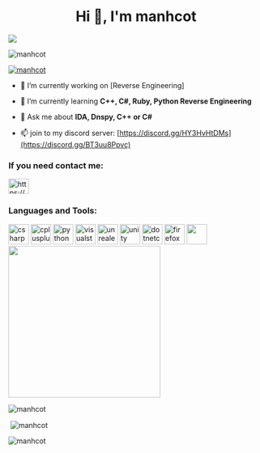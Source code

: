 <h1 align="center">Hi 👋, I'm manhcot</h1>
<img align="center" src="https://readme-typing-svg.herokuapp.com?color=%23F70B10&size=27&lines=K3rnel+Dev;+Cyber+Security;Pentesting;Web-Development😉">
<p align="left"> <img src="https://komarev.com/ghpvc/?username=manchot&label=Profile%20views&color=0e75b6&style=flat" alt="manhcot" /> </p>
<p align="left"> <a href="https://github.com/ryo-ma/github-profile-trophy"><img src="https://github-profile-trophy.vercel.app/?username=manhcot" alt="manhcot" /></a> </p>

- 🔭 I’m currently working on [Reverse Engineering]

- 🌱 I’m currently learning **C++, C#, Ruby, Python Reverse Engineering**



- 💬 Ask me about **IDA, Dnspy, C++ or C#**

- 📫 join to my discord server: [https://discord.gg/HY3HvHtDMs](https://discord.gg/BT3uu8Ppvc)


</div>
<h3 align="left">If you need contact me:</h3>
<p align="left">
<a href="https://discord.gg/HY3HvHtDMs" target="blank"><img align="center" src="https://raw.githubusercontent.com/rahuldkjain/github-profile-readme-generator/master/src/images/icons/Social/discord.svg" alt="https://discord.io/manhcot" height="30" width="40" /></a>
</p>
</div>
<h3 align="left">Languages and Tools:</h3>
<p align="left"> <img src="https://cdn.jsdelivr.net/gh/devicons/devicon/icons/csharp/csharp-original.svg" alt="csharp" width="40" height="40"/>
<img src="https://cdn.jsdelivr.net/gh/devicons/devicon/icons/cplusplus/cplusplus-original.svg" alt="cplusplus" width="40" height="40"/>
<img src="https://cdn.jsdelivr.net/gh/devicons/devicon/icons/python/python-original.svg" alt="python" width="40" height="40"/>
<img src="https://cdn.jsdelivr.net/gh/devicons/devicon/icons/visualstudio/visualstudio-plain.svg" alt="visualstudio" width="40" height="40"/>
<img src="https://cdn.jsdelivr.net/gh/devicons/devicon/icons/unrealengine/unrealengine-original-wordmark.svg" alt="unrealengine" width="40" height="40"/>
<img src="https://cdn.jsdelivr.net/gh/devicons/devicon/icons/unity/unity-original.svg" alt="unity" width="40" height="40"/>
<img src="https://cdn.jsdelivr.net/gh/devicons/devicon/icons/dotnetcore/dotnetcore-original.svg" alt="dotnetcore" width="40" height="40"/>
<img src="https://cdn.jsdelivr.net/gh/devicons/devicon/icons/firefox/firefox-original.svg" alt="firefox" width="40" height="40"/>
<img src="https://cdn.discordapp.com/attachments/1138247038736277534/1141067855480246402/bat.png" width="40" height="40"/>
<img src="https://cdn.discordapp.com/attachments/1136781302734008420/1136781738538962994/Katana_gif.gif" width="300" height="300">

<p><img align="center" src="https://github-readme-stats.vercel.app/api/top-langs?username=manhcot&show_icons=true&theme=tokyonight&locale=en&layout=compact" alt="manhcot" /></p>

<p>&nbsp;<img align="center" src="https://github-readme-stats.vercel.app/api?username=manhcot&show_icons=true&theme=tokyonight&locale=en" alt="manhcot" /></p>

<p><img align="center" src="https://github-readme-streak-stats.herokuapp.com/?user=manhcot&theme=highcontrast" alt="manhcot" /></p>
